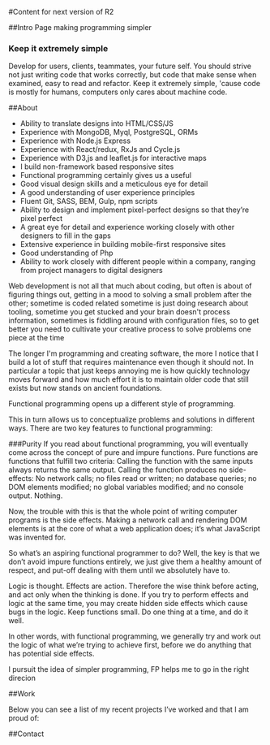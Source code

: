 #Content for next version of R2

##Intro Page
making programming simpler

### Keep it extremely simple

Develop for users, clients, teammates, your future self.
You should strive not just writing code that works correctly, but code that make sense when examined,
easy to read and refactor.
Keep it extremely simple, 'cause code is mostly for humans, computers only cares about machine code.


##About

- Ability to translate designs into HTML/CSS/JS
- Experience with MongoDB, Myql, PostgreSQL, ORMs
- Experience with Node.js Express
- Experience with React/redux, RxJs and Cycle.js
- Experience with D3,js and leaflet.js for interactive maps
- I build non-framework based responsive sites
- Functional programming certainly gives us a useful
- Good visual design skills and a meticulous eye for detail
- A good understanding of user experience principles
- Fluent Git, SASS, BEM, Gulp, npm scripts
- Ability to design and implement pixel-perfect designs so that they’re pixel perfect
- A great eye for detail and experience working closely with other designers to fill in the gaps
- Extensive experience in building mobile-first responsive sites
- Good understanding of Php
- Ability to work closely with different people within a company, ranging from project managers to digital designers

Web development is not all that much about coding, but often
is about of figuring things out, getting in a mood to solving a small problem after the other;
sometime is coded related sometime is just doing research about tooling, sometime you get stucked and your
brain doesn't process information, sometimes is fiddling around with configuration files,
so to get better you need to cultivate your creative process to solve problems one piece at the time

The longer I'm programming and creating software, the more I notice that I build a lot of stuff that requires maintenance even though it should not. In particular a topic that just keeps annoying me is how quickly technology moves forward and how much effort it is to maintain older code that still exists but now stands on ancient foundations.

Functional programming opens up a different style of programming.

This in turn allows us to conceptualize problems and solutions in different ways.
There are two key features to functional programming:


###Purity
If you read about functional programming, you will eventually come across the
concept of pure and impure functions. Pure functions are functions that fulfill
two criteria:
Calling the function with the same inputs always returns the same output.
Calling the function produces no side-effects: No network calls; no files
read or written; no database queries; no DOM elements modified; no global
variables modified; and no console output. Nothing.

Now, the trouble with this is that the whole point of writing computer
programs is the side effects. Making a network call and rendering DOM
elements is at the core of what a web application does; it’s what JavaScript
was invented for.

So what’s an aspiring functional programmer to do? Well, the key is that
we don’t avoid impure functions entirely, we just give them a healthy
amount of respect, and put-off dealing with them until we absolutely have to.

Logic is thought. Effects are action. Therefore the wise think before acting,
and act only when the thinking is done.
If you try to perform effects and logic at the same time, you may create
hidden side effects which cause bugs in the logic. Keep functions small.
Do one thing at a time, and do it well.

In other words, with functional programming, we generally try and work out
the logic of what we’re trying to achieve first, before we do anything that
has potential side effects.

I pursuit the idea of simpler programming, FP helps me to go in the right direcion

##Work

Below you can see a list of my recent projects I’ve worked and that I am proud of:

##Contact





